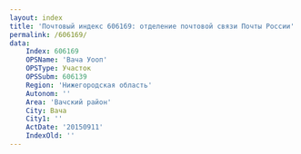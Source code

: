 ```yaml
---
layout: index
title: 'Почтовый индекс 606169: отделение почтовой связи Почты России'
permalink: /606169/
data:
    Index: 606169
    OPSName: 'Вача Уооп'
    OPSType: Участок
    OPSSubm: 606139
    Region: 'Нижегородская область'
    Autonom: ''
    Area: 'Вачский район'
    City: Вача
    City1: ''
    ActDate: '20150911'
    IndexOld: ''
---
```

